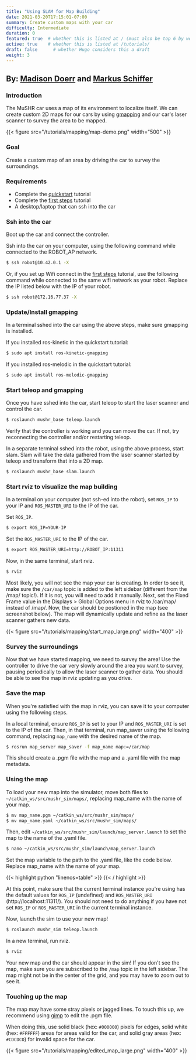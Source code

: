 ```yaml
---
title: "Using SLAM for Map Building"
date: 2021-03-20T17:15:01-07:00
summary: Create custom maps with your car
difficulty: Intermediate
duration: 0
featured: true  # whether this is listed at / (must also be top 6 by weight)
active: true    # whether this is listed at /tutorials/
draft: false      # whether Hugo considers this a draft
weight: 3
---
```


## By: [Madison Doerr](https://mcdoerr.github.io/) and [Markus Schiffer](www.linkedin.com/in/markusschiffer)

### Introduction
The MuSHR car uses a map of its environment to localize itself. We can create 
custom 2D maps for our cars by using [gmapping](http://wiki.ros.org/gmapping) and our car's laser scanner to 
survey the area to be mapped.

{{< figure src="/tutorials/mapping/map-demo.png" width="500" >}}

### Goal
Create a custom map of an area by driving the car to survey the surroundings.

### Requirements
  - Complete the [quickstart](/tutorials/quickstart) tutorial
  - Complete the [first steps](/tutorials/first_steps) tutorial
  - A desktop/laptop that can ssh into the car

### Ssh into the car
Boot up the car and connect the controller. 

Ssh into the car on your computer, using the following command while connected to the ROBOT_AP network.
```bash
$ ssh robot@10.42.0.1 -X
```
Or, if you set up Wifi connect in the [first steps](/tutorials/first_steps) tutorial, use the following command while connected to the same wifi network as your robot. Replace the IP listed below with the IP of your robot.
```bash
$ ssh robot@172.16.77.37 -X
```

### Update/Install gmapping
In a terminal sshed into the car using the above steps, make sure gmapping is installed.

If you installed ros-kinetic in the quickstart tutorial:
```bash
$ sudo apt install ros-kinetic-gmapping
```
If you installed ros-melodic in the quickstart tutorial:
```bash
$ sudo apt install ros-melodic-gmapping
```

### Start teleop and gmapping
Once you have sshed into the car, start teleop to start the laser scanner and control the car.
```bash
$ roslaunch mushr_base teleop.launch
```
Verify that the controller is working and you can move the car. If not, try reconnecting the controller and/or restarting teleop.

In a separate terminal sshed into the robot, using the above process, start slam. Slam will take the data gathered from the laser 
scanner started by teleop and transform that into a 2D map. 
```bash
$ roslaunch mushr_base slam.launch
```

### Start rviz to visualize the map building
In a terminal on your computer (not ssh-ed into the robot), set `ROS_IP` to your IP and `ROS_MASTER_URI` to the IP of the car.

Set `ROS_IP`.
```bash
$ export ROS_IP=YOUR-IP
```

Set the `ROS_MASTER_URI` to the IP of the car.
```bash
$ export ROS_MASTER_URI=http://ROBOT_IP:11311
```

Now, in the same terminal, start rviz.
```bash
$ rviz
```
Most likely, you will not see the map your car is creating. In order to see it, make sure the `/car/map` topic is added to the left sidebar (different from the /map/ topic!). If it is not, you will need to add it manually. Next, set the Fixed Frame value in the Displays > Global Options menu in rviz to /car/map/ instead of /map/. Now, the car should be postioned in the map (see screenshot below). The map will dynamically update and refine as the laser scanner gathers new data.

{{< figure src="/tutorials/mapping/start_map_large.png" width="400" >}}
</br>

### Survey the surroundings
Now that we have started mapping, we need to survey the area! Use the controller to drive the car very slowly around the area you want to survey, pausing periodically to allow the laser scanner to gather data. You should be able to see the map in rviz updating as you drive.

### Save the map
When you're satisfied with the map in rviz, you can save it to your computer using the following steps.

In a local terminal, ensure `ROS_IP` is set to your IP and `ROS_MASTER_URI` is set to the IP of the car. Then, in that terminal, run map_saver using the following command, replacing `map_name` with the desired name of the map.
```bash
$ rosrun map_server map_saver -f map_name map:=/car/map
```
This should create a .pgm file with the map and a .yaml file with the map metadata. 

### Using the map
To load your new map into the simulator, move both files to `~/catkin_ws/src/mushr_sim/maps/`, replacing map_name with the name of your map.
```bash
$ mv map_name.pgm ~/catkin_ws/src/mushr_sim/maps/
$ mv map_name.yaml ~/catkin_ws/src/mushr_sim/maps/
```
Then, edit `~/catkin_ws/src/mushr_sim/launch/map_server.launch` to set the map to the name of the .yaml file.

```bash
$ nano ~/catkin_ws/src/mushr_sim/launch/map_server.launch
```
Set the map variable to the path to the .yaml file, like the code below. Replace map_name with the name of your map.

{{< highlight python "linenos=table" >}}
<launch>
    <arg name="map" default="$(find mushr_base)/maps/map_name.yaml" />
    <node pkg="map_server" name="map_server" type="map_server" args="$(arg map)" />
</launch>
{{< / highlight >}}

At this point, make sure that the current terminal instance you're using has the default values for `ROS_IP` (undefined) and `ROS_MASTER_URI` (http://localhost:11311/). You should not need to do anything if you have not set `ROS_IP` or `ROS_MASTER_URI` in the current terminal instance.

Now, launch the sim to use your new map!
```bash
$ roslaunch mushr_sim teleop.launch
```
In a new terminal, run rviz.
```bash
$ rviz
```
Your new map and the car should appear in the sim! If you don't see the map, make sure you are subscribed to the `/map` topic in the left sidebar. The map might not be in the center of the grid, and you may have to zoom out to see it.

### Touching up the map
The map may have some stray pixels or jagged lines. To touch this up, we recommend using [gimp](https://www.gimp.org/) to edit the .pgm file.

When doing this, use solid black (hex: `#000000`) pixels for edges, solid white (hex: `#FFFFFF`) areas for areas valid for the car, and solid gray areas (hex: `#CDCDCD`) for invalid space for the car.

{{< figure src="/tutorials/mapping/edited_map_large.png" width="400" >}}


